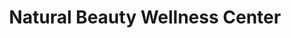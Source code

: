---
title: "Natural Beauty Wellness Center"
url: /mississauga/natural-beauty-wellness-center/
shop: Massage
---